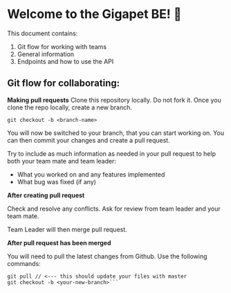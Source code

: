 # Welcome to the Gigapet BE! 🐾

This document contains:

1. Git flow for working with teams
2. General information
3. Endpoints and how to use the API

## Git flow for collaborating:

**Making pull requests**
Clone this repository locally. Do not fork it. Once you clone the repo locally, create a new branch.

`git checkout -b <branch-name>`

You will now be switched to your branch, that you can start working on. You can then commit your changes and create a pull request.

Try to include as much information as needed in your pull request to help both your team mate and team leader:

- What you worked on and any features implemented
- What bug was fixed (if any)

**After creating pull request**

Check and resolve any conflicts. Ask for review from team leader and your team mate.

Team Leader will then merge pull request.

**After pull request has been merged**

You will need to pull the latest changes from Github. Use the following commands:

````git checkout master
git pull // <--- this should update your files with master
git checkout -b <your-new-branch>```
````

